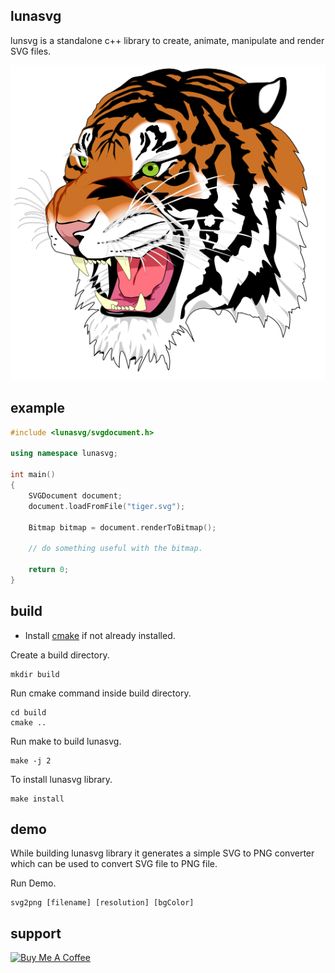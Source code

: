 ## lunasvg
lunsvg is a standalone c++ library to create, animate, manipulate and render SVG files.

![svg2png generated PNG](/example/tiger.svg.png)

## example
```cpp
#include <lunasvg/svgdocument.h>

using namespace lunasvg;

int main()
{
    SVGDocument document;
    document.loadFromFile("tiger.svg");
    
    Bitmap bitmap = document.renderToBitmap();
    
    // do something useful with the bitmap.
    
    return 0;
}

```

## build
- Install [cmake](https://cmake.org/download/) if not already installed.

Create a build directory.
```
mkdir build
```
Run cmake command inside build directory.
```
cd build
cmake ..

```
Run make to build lunasvg.

```
make -j 2
```
To install lunasvg library.

```
make install
```

## demo
While building lunasvg library it generates a simple SVG to PNG converter which can be used to convert SVG file to PNG file.

Run Demo.
```
svg2png [filename] [resolution] [bgColor]
```

## support
<a href="https://www.buymeacoffee.com/sammycage" target="_blank"><img src="https://www.buymeacoffee.com/assets/img/custom_images/orange_img.png" alt="Buy Me A Coffee" style="height: 51px !important;width: 217px !important;" ></a>

